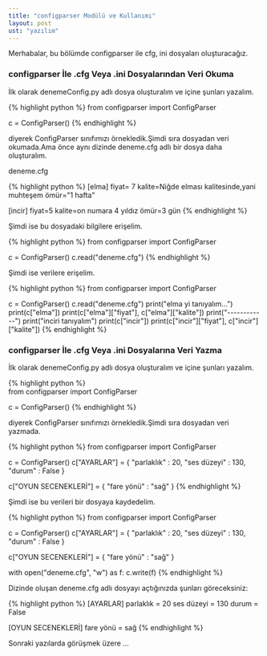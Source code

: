```yaml
---
title: "configparser Modülü ve Kullanımı"
layout: post
ust: "yazılım"
---
```


Merhabalar, bu bölümde configparser ile cfg, ini dosyaları oluşturacağız.

### configparser İle .cfg Veya .ini Dosyalarından Veri Okuma

İlk olarak denemeConfig.py adlı dosya oluşturalım ve içine şunları yazalım.

{% highlight python  %}
from configparser import ConfigParser

c = ConfigParser()
{% endhighlight %}					
					

diyerek ConfigParser sınıfımızı örnekledik.Şimdi sıra dosyadan veri okumada.Ama önce aynı dizinde deneme.cfg adlı bir dosya daha oluşturalım.

deneme.cfg

{% highlight python  %}
[elma]
fiyat= 7
kalite=Niğde elması kalitesinde,yani muhteşem
ömür="1 hafta"

[incir]
fiyat=5
kalite=on numara 4 yıldız
ömür=3 gün
{% endhighlight %}					
					

Şimdi ise bu dosyadaki bilgilere erişelim.

{% highlight python %}
from configparser import ConfigParser

c = ConfigParser()
c.read("deneme.cfg")
{% endhighlight %}					
					

Şimdi ise verilere erişelim.

{% highlight python %}
from configparser import ConfigParser

c = ConfigParser()
c.read("deneme.cfg")
print("elma yi tanıyalım...")
print(c["elma"])
print(c["elma"]["fiyat"], c["elma"]["kalite"])
print("------------")
print("inciri tanıyalım")
print(c["incir"])
print(c["incir"]["fiyat"], c["incir"]["kalite"])
{% endhighlight %}					
					

### configparser İle .cfg Veya .ini Dosyalarına Veri Yazma

İlk olarak denemeConfig.py adlı dosya oluşturalım ve içine şunları yazalım.

{% highlight python %}					
from configparser import ConfigParser

c = ConfigParser()
{% endhighlight %}					
					

diyerek ConfigParser sınıfımızı örnekledik.Şimdi sıra dosyadan veri yazmada.

{% highlight python  %}
from configparser import ConfigParser

c = ConfigParser()
c["AYARLAR"] = {
	"parlaklık" : 20,
	"ses düzeyi" : 130,
	"durum" : False
}

c["OYUN SECENEKLERİ"] = {
	"fare yönü" : "sağ"
}
{% endhighlight %}					
					

Şimdi ise bu verileri bir dosyaya kaydedelim.

{% highlight python %}
from configparser import ConfigParser

c = ConfigParser()
c["AYARLAR"] = {
	"parlaklık" : 20,
	"ses düzeyi" : 130,
	"durum" : False
}

c["OYUN SECENEKLERİ"] = {
	"fare yönü" : "sağ"
}

with open("deneme.cfg", "w") as f:
	c.write(f)
{% endhighlight %}					
					

Dizinde oluşan deneme.cfg adlı dosyayı açtığınızda şunları göreceksiniz:

{% highlight python %}
[AYARLAR]
parlaklık = 20
ses düzeyi = 130
durum = False

[OYUN SECENEKLERİ]
fare yönü = sağ
{% endhighlight %}					
					
Sonraki yazılarda görüşmek üzere ...

